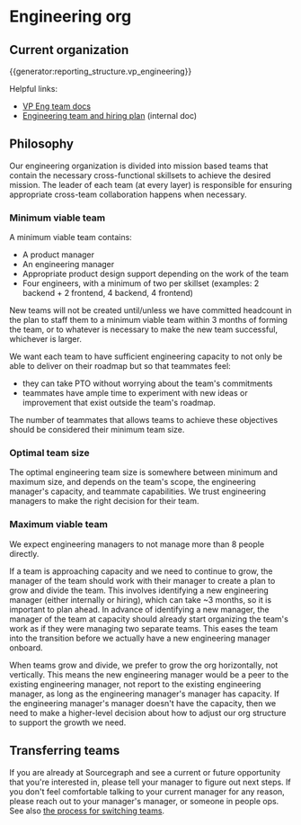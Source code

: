 # Engineering org

## Current organization

{{generator:reporting_structure.vp_engineering}}

Helpful links:

- [VP Eng team docs](../vpe/index.md)
- [Engineering team and hiring plan](https://docs.google.com/spreadsheets/d/1CIQYQDN2KFyHMmPEx3FqubapyXyapFp0B_DoDJtWvm8/edit#gid=0) (internal doc)

## Philosophy

Our engineering organization is divided into mission based teams that contain the necessary cross-functional skillsets to achieve the desired mission. The leader of each team (at every layer) is responsible for ensuring appropriate cross-team collaboration happens when necessary.

### Minimum viable team

A minimum viable team contains:

- A product manager
- An engineering manager
- Appropriate product design support depending on the work of the team
- Four engineers, with a minimum of two per skillset (examples: 2 backend + 2 frontend, 4 backend, 4 frontend)

New teams will not be created until/unless we have committed headcount in the plan to staff them to a minimum viable team within 3 months of forming the team, or to whatever is necessary to make the new team successful, whichever is larger.

We want each team to have sufficient engineering capacity to not only be able to deliver on their roadmap but so that teammates feel:

- they can take PTO without worrying about the team's commitments
- teammates have ample time to experiment with new ideas or improvement that exist outside the team's roadmap.

The number of teammates that allows teams to achieve these objectives should be considered their minimum team size.

### Optimal team size

The optimal engineering team size is somewhere between minimum and maximum size, and depends on the team's scope, the engineering manager's capacity, and teammate capabilities. We trust engineering managers to make the right decision for their team.

### Maximum viable team

We expect engineering managers to not manage more than 8 people directly.

If a team is approaching capacity and we need to continue to grow, the manager of the team should work with their manager to create a plan to grow and divide the team. This involves identifying a new engineering manager (either internally or hiring), which can take ~3 months, so it is important to plan ahead. In advance of identifying a new manager, the manager of the team at capacity should already start organizing the team's work as if they were managing two separate teams. This eases the team into the transition before we actually have a new engineering manager onboard.

When teams grow and divide, we prefer to grow the org horizontally, not vertically. This means the new engineering manager would be a peer to the existing engineering manager, not report to the existing engineering manager, as long as the engineering manager's manager has capacity. If the engineering manager's manager doesn't have the capacity, then we need to make a higher-level decision about how to adjust our org structure to support the growth we need.

## Transferring teams

If you are already at Sourcegraph and see a current or future opportunity that you're interested in, please tell your manager to figure out next steps. If you don't feel comfortable talking to your current manager for any reason, please reach out to your manager's manager, or someone in people ops. See also [the process for switching teams](../../../../company-info-and-process/working-at-sourcegraph/switching-teams.md).
